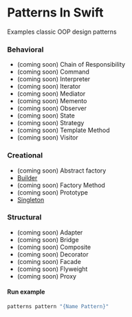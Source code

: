 Patterns In Swift
===================

Examples classic OOP design patterns

### Behavioral
* (coming soon) Chain of Responsibility
* (coming soon) Command
* (coming soon) Interpreter
* (coming soon) Iterator
* (coming soon) Mediator
* (coming soon) Memento
* (coming soon) Observer
* (coming soon) State
* (coming soon) Strategy
* (coming soon) Template Method
* (coming soon) Visitor

### Creational
* (coming soon) Abstract factory
* [Builder](https://github.com/keygenqt/skill-patterns-swift/blob/master/Sources/Patterns/Creational/Builder)
* (coming soon) Factory Method
* (coming soon) Prototype
* [Singleton](https://github.com/keygenqt/skill-patterns-swift/blob/master/Sources/Patterns/Creational/Singleton)


### Structural
* (coming soon) Adapter
* (coming soon) Bridge
* (coming soon) Composite
* (coming soon) Decorator
* (coming soon) Facade
* (coming soon) Flyweight
* (coming soon) Proxy


#### Run example

```bash
patterns pattern "{Name Pattern}"
```
